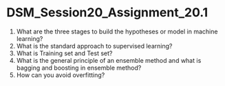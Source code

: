 # DSM_Session20_Assignment_20.1

1. What are the three stages to build the hypotheses or model in machine learning?
2. What is the standard approach to supervised learning?
3. What is Training set and Test set?
4. What is the general principle of an ensemble method and what is bagging and boosting in ensemble method?
5. How can you avoid overfitting?
